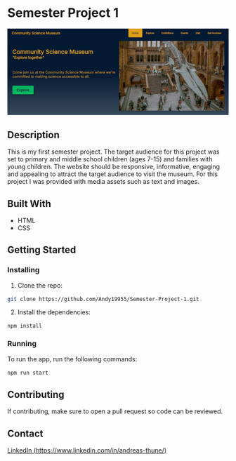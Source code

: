 # Semester Project 1

![image](https://github.com/Andy19955/Semester-Project-1/blob/master/images/community-science-museum.jpg)

## Description

This is my first semester project. The target audience for this project was set to primary and middle school children (ages 7-15) and families with young children. The website should be responsive, informative, engaging and appealing to attract the target audience to visit the museum. For this project I was provided with media assets such as text and images.

## Built With

- HTML
- CSS

## Getting Started

### Installing

1. Clone the repo:

```bash
git clone https://github.com/Andy19955/Semester-Project-1.git
```

2. Install the dependencies:

```
npm install
```

### Running

To run the app, run the following commands:

```bash
npm run start
```

## Contributing

If contributing, make sure to open a pull request so code can be reviewed.

## Contact

[LinkedIn (https://www.linkedin.com/in/andreas-thune/)](https://www.linkedin.com/in/andreas-thune/)
